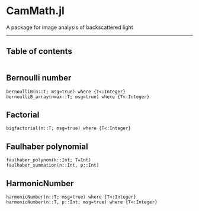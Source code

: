 # CamMath.jl


A package for image analysis of backscattered light

---
## Table of contents

```@contents
```

## Bernoulli number

```@docs
bernoulliB(n::T; msg=true) where {T<:Integer}   
bernoulliB_array(nmax::T; msg=true) where {T<:Integer}
```
## Factorial

```@docs
bigfactorial(n::T; msg=true) where {T<:Integer}
```

## Faulhaber polynomial

```@docs
faulhaber_polynom(k::Int; T=Int)
faulhaber_summation(n::Int, p::Int)
```
## HarmonicNumber

```@docs
harmonicNumber(n::T; msg=true) where {T<:Integer}
harmonicNumber(n::T, p::Int; msg=true) where {T<:Integer}
```
